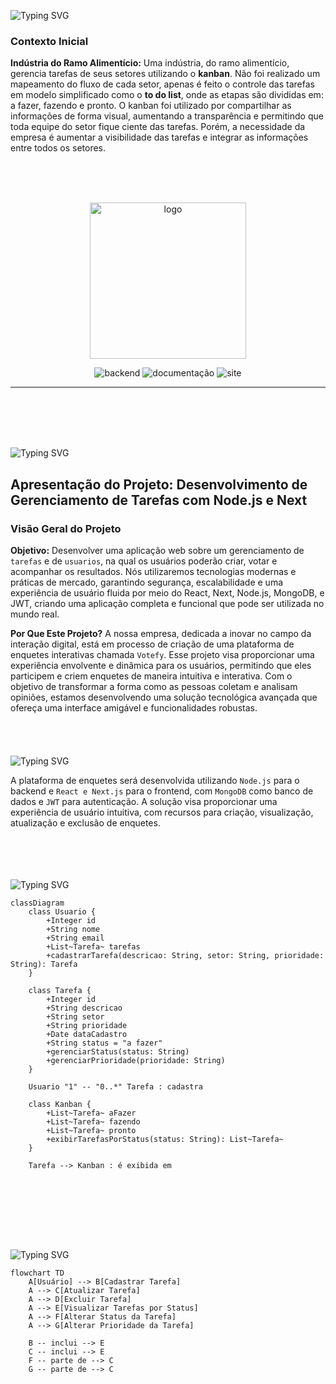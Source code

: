 <img src="https://readme-typing-svg.demolab.com?font=Fira+Code&weight=440&size=22&pause=1000&color=38F77CFF&center=false&vCenter=false&repeat=false&width=435&lines=Contexto da Avaliação" alt="Typing SVG" /></a>
### Contexto Inicial
**Indústria do Ramo Alimentício:**
Uma indústria, do ramo alimentício, gerencia tarefas de seus setores utilizando o **kanban**. Não foi realizado um mapeamento do fluxo de cada setor, apenas é feito o controle das tarefas em modelo
simplificado como o **to do list**, onde as etapas são divididas em: a fazer, fazendo e pronto.
O kanban foi utilizado por compartilhar as informações de forma visual, aumentando a transparência e permitindo que toda equipe do setor fique ciente das tarefas. Porém, a necessidade da empresa é aumentar a visibilidade das tarefas e integrar as informações entre todos os setores.


<br>
<br>
<br>
<p align="center">
   <img src="/src/logo/logo.png" alt="logo" width=250px>
</p>

<p align="center">
   <img src="https://img.shields.io/badge/API-FEITA-blue?style=for-the-badge" alt="backend" />
  <img src="https://img.shields.io/badge/Documentação-FEITA-blue?style=for-the-badge" alt="documentação" />
  <img src="https://img.shields.io/badge/Frontend-FEITO-blue?style=for-the-badge" alt="site" />
</p>
<hr>
<br>
<br><br><br>

<img src="https://readme-typing-svg.demolab.com?font=Fira+Code&weight=440&size=22&pause=1000&color=38F77CFF&center=false&vCenter=false&repeat=false&width=435&lines=Gerenciamento de Tarefas" alt="Typing SVG" /></a>

## Apresentação do Projeto: Desenvolvimento de Gerenciamento de Tarefas com Node.js e Next

### Visão Geral do Projeto
**Objetivo:**
Desenvolver uma aplicação web sobre um gerenciamento de `tarefas` e de `usuarios`, na qual os usuários poderão criar, votar e acompanhar os resultados. Nós utilizaremos tecnologias modernas e práticas de mercado, garantindo segurança, escalabilidade e uma experiência de usuário fluida por meio do React, Next, Node.js, MongoDB, e JWT, criando uma aplicação completa e funcional que pode ser utilizada no mundo real.

**Por Que Este Projeto?**
A nossa empresa, dedicada a inovar no campo da interação digital, está em processo de criação de uma plataforma de enquetes interativas chamada `Votefy`. Esse projeto visa proporcionar uma experiência envolvente e dinâmica para os usuários, permitindo que eles participem e criem enquetes de maneira intuitiva e interativa. Com o objetivo de transformar a forma como as pessoas coletam e analisam opiniões, estamos desenvolvendo uma solução tecnológica avançada que ofereça uma interface amigável e funcionalidades robustas. 
<br><br><br><br><br>
<img src="https://readme-typing-svg.demolab.com?font=Fira+Code&weight=440&size=22&pause=1000&color=38F77CFF&center=false&vCenter=false&repeat=false&width=435&lines=Escopo" alt="Typing SVG" /></a>

A plataforma de enquetes será desenvolvida utilizando `Node.js` para o backend e `React e Next.js` para o frontend, com `MongoDB` como banco de dados e `JWT` para autenticação. A solução visa proporcionar uma experiência de usuário intuitiva, com recursos para criação, visualização, atualização e exclusão de enquetes.
<br><br><br><br><br>

<img src="https://readme-typing-svg.demolab.com?font=Fira+Code&weight=440&size=22&pause=1000&color=38F77CFF&center=false&vCenter=false&repeat=false&width=435&lines=Diagrama de Classe" alt="Typing SVG" /></a>

```mermaid
classDiagram
    class Usuario {
        +Integer id
        +String nome
        +String email
        +List~Tarefa~ tarefas
        +cadastrarTarefa(descricao: String, setor: String, prioridade: String): Tarefa
    }

    class Tarefa {
        +Integer id
        +String descricao
        +String setor
        +String prioridade
        +Date dataCadastro
        +String status = "a fazer"
        +gerenciarStatus(status: String)
        +gerenciarPrioridade(prioridade: String)
    }

    Usuario "1" -- "0..*" Tarefa : cadastra

    class Kanban {
        +List~Tarefa~ aFazer
        +List~Tarefa~ fazendo
        +List~Tarefa~ pronto
        +exibirTarefasPorStatus(status: String): List~Tarefa~
    }

    Tarefa --> Kanban : é exibida em


```
<br><br><br><br><br>

<img src="https://readme-typing-svg.demolab.com?font=Fira+Code&weight=440&size=22&pause=1000&color=38F77CFF&center=false&vCenter=false&repeat=false&width=435&lines=Diagrama de Uso" alt="Typing SVG" /></a>
```mermaid
flowchart TD
    A[Usuário] --> B[Cadastrar Tarefa]
    A --> C[Atualizar Tarefa]
    A --> D[Excluir Tarefa]
    A --> E[Visualizar Tarefas por Status]
    A --> F[Alterar Status da Tarefa]
    A --> G[Alterar Prioridade da Tarefa]

    B -- inclui --> E
    C -- inclui --> E
    F -- parte de --> C
    G -- parte de --> C


```
